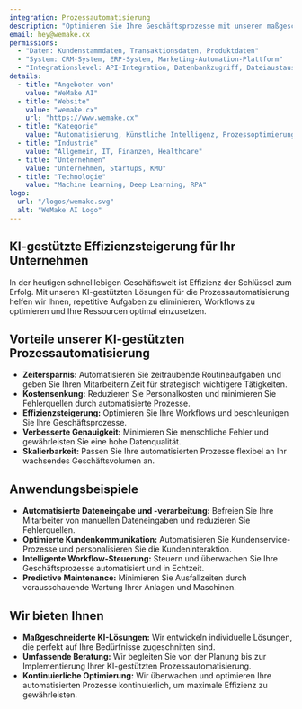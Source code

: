 ```yaml
---
integration: Prozessautomatisierung
description: "Optimieren Sie Ihre Geschäftsprozesse mit unseren maßgeschneiderten KI-Lösungen für die Automatisierung."
email: hey@wemake.cx
permissions:
  - "Daten: Kundenstammdaten, Transaktionsdaten, Produktdaten"
  - "System: CRM-System, ERP-System, Marketing-Automation-Plattform"
  - "Integrationslevel: API-Integration, Datenbankzugriff, Dateiaustausch"
details:
  - title: "Angeboten von"
    value: "WeMake AI"
  - title: "Website"
    value: "wemake.cx"
    url: "https://www.wemake.cx"
  - title: "Kategorie"
    value: "Automatisierung, Künstliche Intelligenz, Prozessoptimierung"
  - title: "Industrie"
    value: "Allgemein, IT, Finanzen, Healthcare"
  - title: "Unternehmen"
    value: "Unternehmen, Startups, KMU"
  - title: "Technologie"
    value: "Machine Learning, Deep Learning, RPA"
logo:
  url: "/logos/wemake.svg"
  alt: "WeMake AI Logo"
---
```


## KI-gestützte Effizienzsteigerung für Ihr Unternehmen

In der heutigen schnelllebigen Geschäftswelt ist Effizienz der Schlüssel zum Erfolg. Mit unseren KI-gestützten Lösungen für die Prozessautomatisierung helfen wir Ihnen, repetitive Aufgaben zu eliminieren, Workflows zu optimieren und Ihre Ressourcen optimal einzusetzen.

## Vorteile unserer KI-gestützten Prozessautomatisierung

- **Zeitersparnis:** Automatisieren Sie zeitraubende Routineaufgaben und geben Sie Ihren Mitarbeitern Zeit für strategisch wichtigere Tätigkeiten.
- **Kostensenkung:** Reduzieren Sie Personalkosten und minimieren Sie Fehlerquellen durch automatisierte Prozesse.
- **Effizienzsteigerung:** Optimieren Sie Ihre Workflows und beschleunigen Sie Ihre Geschäftsprozesse.
- **Verbesserte Genauigkeit:** Minimieren Sie menschliche Fehler und gewährleisten Sie eine hohe Datenqualität.
- **Skalierbarkeit:** Passen Sie Ihre automatisierten Prozesse flexibel an Ihr wachsendes Geschäftsvolumen an.

## Anwendungsbeispiele

- **Automatisierte Dateneingabe und -verarbeitung:** Befreien Sie Ihre Mitarbeiter von manuellen Dateneingaben und reduzieren Sie Fehlerquellen.
- **Optimierte Kundenkommunikation:** Automatisieren Sie Kundenservice-Prozesse und personalisieren Sie die Kundeninteraktion.
- **Intelligente Workflow-Steuerung:** Steuern und überwachen Sie Ihre Geschäftsprozesse automatisiert und in Echtzeit.
- **Predictive Maintenance:** Minimieren Sie Ausfallzeiten durch vorausschauende Wartung Ihrer Anlagen und Maschinen.

## Wir bieten Ihnen

- **Maßgeschneiderte KI-Lösungen:** Wir entwickeln individuelle Lösungen, die perfekt auf Ihre Bedürfnisse zugeschnitten sind.
- **Umfassende Beratung:** Wir begleiten Sie von der Planung bis zur Implementierung Ihrer KI-gestützten Prozessautomatisierung.
- **Kontinuierliche Optimierung:** Wir überwachen und optimieren Ihre automatisierten Prozesse kontinuierlich, um maximale Effizienz zu gewährleisten.
